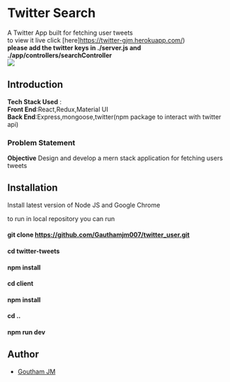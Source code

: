 # Twitter Search

A Twitter App built for fetching user tweets <br/> to view it live click [here]https://twitter-gjm.herokuapp.com/)<br/>
**please add the twitter keys in ./server.js and ./app/controllers/searchController**<br/>
![](twitter.gif)

## Introduction

**Tech Stack Used** : <br/>
**Front End**:React,Redux,Material UI <br/>
**Back End**:Express,mongoose,twitter(npm package to interact with twitter api) <br/>

### Problem Statement

**Objective** Design and develop a mern stack application for fetching users tweets<br/>

## Installation

Install latest version of Node JS and Google Chrome<br/>

to run in local repository you can run <br/>

#### git clone https://github.com/Gauthamjm007/twitter_user.git

#### cd twitter-tweets

#### npm install

#### cd client

#### npm install

#### cd ..

#### npm run dev

## Author

- [Goutham JM](https://gauthamjm007.github.io/portfolio/)
